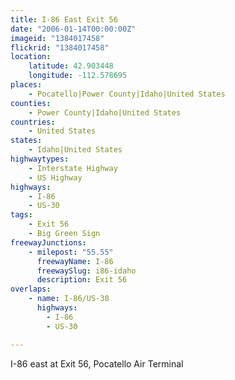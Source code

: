 ```yaml
---
title: I-86 East Exit 56
date: "2006-01-14T00:00:00Z"
imageid: "1384017458"
flickrid: "1384017458"
location:
    latitude: 42.903448
    longitude: -112.578695
places:
    - Pocatello|Power County|Idaho|United States
counties:
    - Power County|Idaho|United States
countries:
    - United States
states:
    - Idaho|United States
highwaytypes:
    - Interstate Highway
    - US Highway
highways:
    - I-86
    - US-30
tags:
    - Exit 56
    - Big Green Sign
freewayJunctions:
    - milepost: "55.55"
      freewayName: I-86
      freewaySlug: i86-idaho
      description: Exit 56
overlaps:
    - name: I-86/US-30
      highways:
        - I-86
        - US-30

---
```

I-86 east at Exit 56, Pocatello Air Terminal